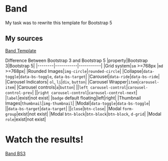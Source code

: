 # Band

My task was to rewrite this template for Bootstrap 5

## My sources

[Band Template](https://www.w3schools.com/bootstrap/bootstrap_theme_band.asp)

Difference Between Bootstrap 3 and Bootstrap 5
|property|Bootstrap 3|Bootstrap 5|
|--------|-----------|-----------|
|Grid system|`sm` >=768px |`md` >=768px|
|Rounded Images|`img-circle`|`rounded-circle`|
|Collapse|`data-toggle`|`data-bs-toggle`, `data-bs-target`|
|Carousel|`data-ride`|`data-bs-ride`|
|Carousel Indicators| `ol`, `li`|`div`, `button`|
|Carousel Wrapper|`item`|`carousel-item`|
|Carousel controls|`a`|`button`|
||`left carousel-control`|`carousel-control-prev`|
||`right carousel-control`|`carousel-control-next`|
|`label`|exist|not exist|
|`badge` default floating|left|right|
|Thumbnail Images|`thumbnail`|`img-thumbnail`|
|Modal|`data-toggle`|`data-bs-toggle`|
||`data-bs-target`|`data-target`|
||`close`|`btn-close`|
|Modal `form-group`|exist|not exist|
|Modal `btn-block`|`btn-block`|`btn-block`, `d-grid`|
|Modal `role`|exist|not exist|

# Watch the results!

[Band BS3](./BS3%20Band.html)
